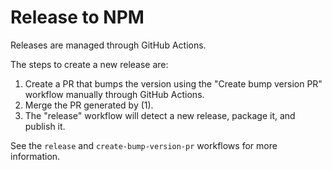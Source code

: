 # Release to NPM

Releases are managed through GitHub Actions.

The steps to create a new release are:
 1. Create a PR that bumps the version using the "Create bump version PR" workflow manually through GitHub Actions.
 2. Merge the PR generated by (1).
 3. The "release" workflow will detect a new release, package it, and publish it.

See the `release` and `create-bump-version-pr` workflows for more information.

